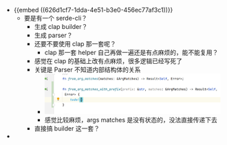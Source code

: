 - {{embed ((626d1cf7-1dda-4e51-b3e0-456ec77af3c1))}}
	- 要是有一个 serde-cli？
		- 生成 clap builder？
		- 生成 parser？
		- 还要不要使用 clap 那一套呢？
			- clap 那一套 helper 自己再做一遍还是有点麻烦的，能不能复用？
		- 感觉在 clap 的基础上改有点麻烦，很多逻辑已经写死了
		- 关键是 Parser 不知道内部结构体的关系
			- ![image.png](../assets/image_1651399522031_0.png)
			- 感觉比较麻烦，args matches 是没有状态的，没法直接传递下去
		- 直接搞 builder 这一套？
-